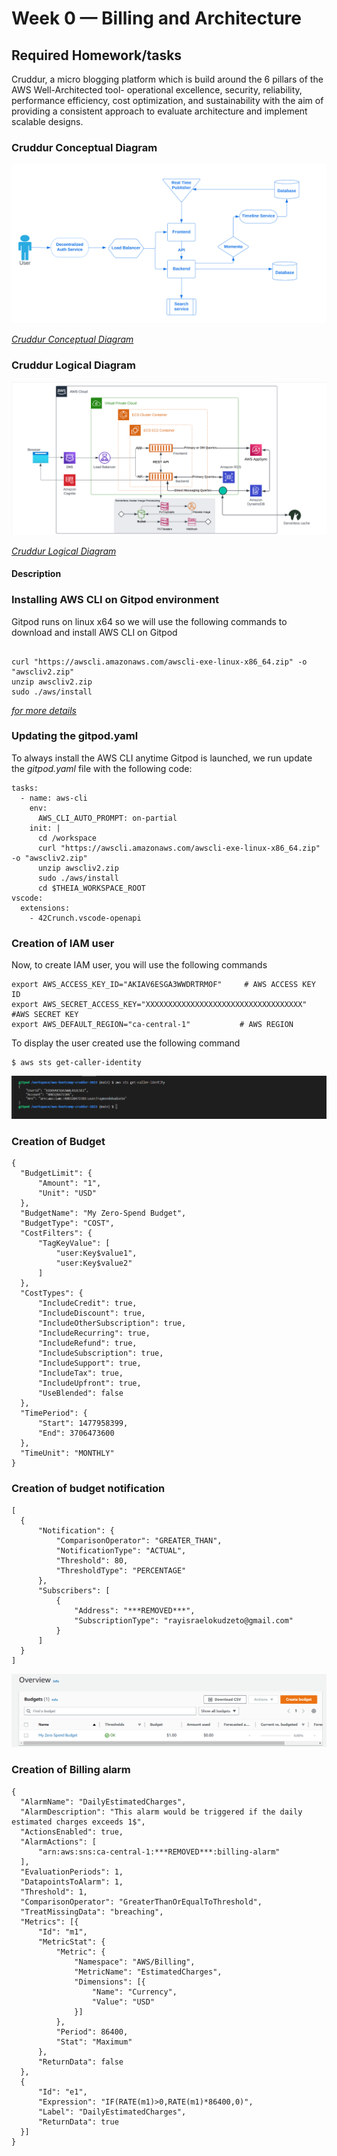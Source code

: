# Week 0 — Billing and Architecture

## Required Homework/tasks

Cruddur, a micro blogging platform which is build around the 6 pillars of the AWS Well-Architected tool- operational excellence, security, reliability, performance efficiency, cost optimization, and sustainability with the aim of providing a consistent approach to evaluate architecture and implement scalable designs.

### Cruddur Conceptual Diagram



![Cruddur Conceptual Diagram](assets/Cruddur_Conceptual_diagram.png)

[*Cruddur Conceptual Diagram*](https://lucid.app/lucidchart/4c3988c6-3997-48a8-8cdc-e2971695a1a0/edit?viewport_loc=127%2C42%2C1707%2C811%2C0_0&invitationId=inv_55ae69f6-ecac-42a1-9ab9-b19753afa5e6)


### Cruddur Logical Diagram

![Cruddur Logical Diagram](assets/Cruddur_Logical_diagram.png)

[*Cruddur Logical Diagram*](https://lucid.app/lucidchart/85186717-358f-47f1-a6e7-0bbd53e75782/edit?viewport_loc=71%2C79%2C1707%2C811%2C0_0&invitationId=inv_57254522-3f85-4ad5-9e19-fb975d38be67)

#### Description

### Installing AWS CLI on Gitpod environment

Gitpod runs on linux x64 so we will use the following commands to download and install AWS CLI on Gitpod

```

curl "https://awscli.amazonaws.com/awscli-exe-linux-x86_64.zip" -o "awscliv2.zip"
unzip awscliv2.zip
sudo ./aws/install

```
[*for more details*](https://docs.aws.amazon.com/cli/latest/userguide/getting-started-install.html)

### Updating the gitpod.yaml 

To always install the AWS CLI anytime Gitpod is launched, we run update the *gitpod.yaml* file with the following code:
```
tasks:
  - name: aws-cli
    env:
      AWS_CLI_AUTO_PROMPT: on-partial
    init: |
      cd /workspace
      curl "https://awscli.amazonaws.com/awscli-exe-linux-x86_64.zip" -o "awscliv2.zip"
      unzip awscliv2.zip
      sudo ./aws/install
      cd $THEIA_WORKSPACE_ROOT
vscode:
  extensions:
    - 42Crunch.vscode-openapi
```
### Creation of IAM user

Now, to create IAM user, you will use the following commands
```
export AWS_ACCESS_KEY_ID="AKIAV6ESGA3WWDRTRMOF"     # AWS ACCESS KEY ID 
export AWS_SECRET_ACCESS_KEY="XXXXXXXXXXXXXXXXXXXXXXXXXXXXXXXXXXX" #AWS SECRET KEY 
export AWS_DEFAULT_REGION="ca-central-1"           # AWS REGION 
```
To display the user created use the following command
```
$ aws sts get-caller-identity

```

![IAM user created](assets/Proof_of_AWS_CLI.png)


### Creation of Budget

```
{
  "BudgetLimit": {
      "Amount": "1",
      "Unit": "USD"
  },
  "BudgetName": "My Zero-Spend Budget",
  "BudgetType": "COST",
  "CostFilters": {
      "TagKeyValue": [
          "user:Key$value1",
          "user:Key$value2"
      ]
  },
  "CostTypes": {
      "IncludeCredit": true,
      "IncludeDiscount": true,
      "IncludeOtherSubscription": true,
      "IncludeRecurring": true,
      "IncludeRefund": true,
      "IncludeSubscription": true,
      "IncludeSupport": true,
      "IncludeTax": true,
      "IncludeUpfront": true,
      "UseBlended": false
  },
  "TimePeriod": {
      "Start": 1477958399,
      "End": 3706473600
  },
  "TimeUnit": "MONTHLY"
}

```
### Creation of budget notification 

```
[
  {
      "Notification": {
          "ComparisonOperator": "GREATER_THAN",
          "NotificationType": "ACTUAL",
          "Threshold": 80,
          "ThresholdType": "PERCENTAGE"
      },
      "Subscribers": [
          {
              "Address": "***REMOVED***",
              "SubscriptionType": "rayisraelokudzeto@gmail.com"
          }
      ]
  }
]

```
![Creation of budget](assets/proof_of_Budget.png)

### Creation of Billing alarm

```
{
  "AlarmName": "DailyEstimatedCharges",
  "AlarmDescription": "This alarm would be triggered if the daily estimated charges exceeds 1$",
  "ActionsEnabled": true,
  "AlarmActions": [
      "arn:aws:sns:ca-central-1:***REMOVED***:billing-alarm"
  ],
  "EvaluationPeriods": 1,
  "DatapointsToAlarm": 1,
  "Threshold": 1,
  "ComparisonOperator": "GreaterThanOrEqualToThreshold",
  "TreatMissingData": "breaching",
  "Metrics": [{
      "Id": "m1",
      "MetricStat": {
          "Metric": {
              "Namespace": "AWS/Billing",
              "MetricName": "EstimatedCharges",
              "Dimensions": [{
                  "Name": "Currency",
                  "Value": "USD"
              }]
          },
          "Period": 86400,
          "Stat": "Maximum"
      },
      "ReturnData": false
  },
  {
      "Id": "e1",
      "Expression": "IF(RATE(m1)>0,RATE(m1)*86400,0)",
      "Label": "DailyEstimatedCharges",
      "ReturnData": true
  }]
}
```


